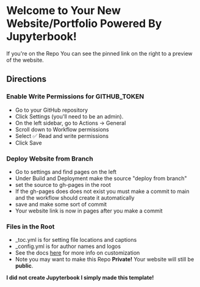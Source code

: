 # Welcome to Your New Website/Portfolio Powered By Jupyterbook!

If you're on the Repo You can see the pinned link on the right to a preview of the website.

## Directions 

 ### Enable Write Permissions for GITHUB_TOKEN
 - Go to your GitHub repository
 - Click Settings (you'll need to be an admin).
 - On the left sidebar, go to Actions → General
 - Scroll down to Workflow permissions
 - Select ✅ Read and write permissions
 - Click Save

### Deploy Website from Branch
- Go to settings and find pages on the left
- Under Build and Deployment make the source "deploy from branch"
- set the source to gh-pages in the root
- If the gh-pages does does not exist you must make a commit to main and the workflow should create it automatically
- save and make some sort of commit
- Your website link is now in pages after you make a commit

### Files in the Root
- _toc.yml is for setting file locations and captions
- _config.yml is for author names and logos
- See the docs [here](https://jupyterbook.org/en/stable/intro.html) for more info on customization
- Note you may want to make this Repo **Private!** Your website will still be **public**.

**I did not create Jupyterbook I simply made this template!**
